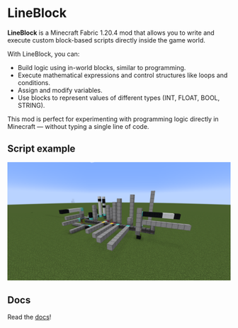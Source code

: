 # LineBlock

**LineBlock** is a Minecraft Fabric 1.20.4 mod that allows you to write and execute custom block-based scripts directly inside the game world.

With LineBlock, you can:
- Build logic using in-world blocks, similar to programming.
- Execute mathematical expressions and control structures like loops and conditions.
- Assign and modify variables.
- Use blocks to represent values of different types (INT, FLOAT, BOOL, STRING).

This mod is perfect for experimenting with programming logic directly in Minecraft — without typing a single line of code.

## Script example
![img](img/img1.png)

## Docs
Read the [docs](docs.md)!
